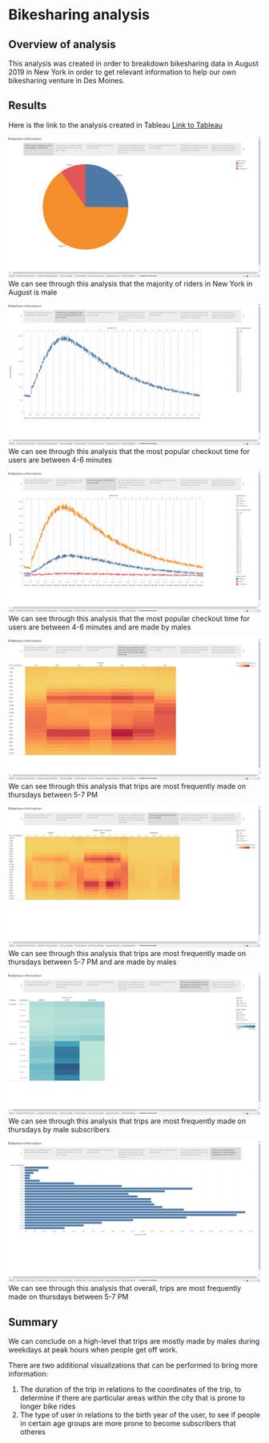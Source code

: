 # Bikesharing analysis
## Overview of analysis
This analysis was created in order to breakdown bikesharing data in August 2019 in New York in order to get relevant information to help our own bikesharing venture in Des Moines. 

## Results
Here is the link to the analysis created in Tableau
[Link to Tableau](https://public.tableau.com/profile/ziye.zhang#!/vizhome/Tableau_challenge_16012590947500/Rideshareinformation)

![Tableau results 1](resources/1.PNG)
We can see through this analysis that the majority of riders in New York in August is male



![Tableau results 2](resources/2.PNG)
We can see through this analysis that the most popular checkout time for users are between 4-6 minutes



![Tableau results 3](resources/3.PNG)
We can see through this analysis that the most popular checkout time for users are between 4-6 minutes and are made by males



![Tableau results 4](resources/4.PNG)
We can see through this analysis that trips are most frequently made on thursdays between 5-7 PM



![Tableau results 5](resources/5.PNG)
We can see through this analysis that trips are most frequently made on thursdays between 5-7 PM and are made by males



![Tableau results 6](resources/6.PNG)
We can see through this analysis that trips are most frequently made on thursdays by male subscribers



![Tableau results 7](resources/7.PNG)
We can see through this analysis that overall, trips are most frequently made on thursdays between 5-7 PM



## Summary

We can conclude on a high-level that trips are mostly made by males during weekdays at peak hours when people get off work. 

There are two additional visualizations that can be performed to bring more information: 
1. The duration of the trip in relations to the coordinates of the trip, to determine if there are particular areas within the city that is prone to longer bike rides
2. The type of user in relations to the birth year of the user, to see if people in certain age groups are more prone to become subscribers that otheres


